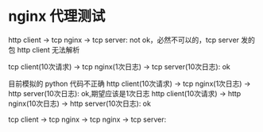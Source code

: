 
# nginx 代理测试



http client -> tcp nginx -> tcp server: not ok，必然不可以的，tcp server 发的包 http client 无法解析



tcp client(10次请求) -> tcp nginx(1次日志) -> tcp server(10次日志): ok



目前模拟的 python 代码不正确
http client(10次请求) -> tcp nginx(1次日志) -> http server(10次日志): ok,期望应该是1次日志
http client(10次请求) -> http nginx(10次日志) -> http server(10次日志): ok


tcp client -> tcp nginx -> tcp nginx -> tcp server: 



